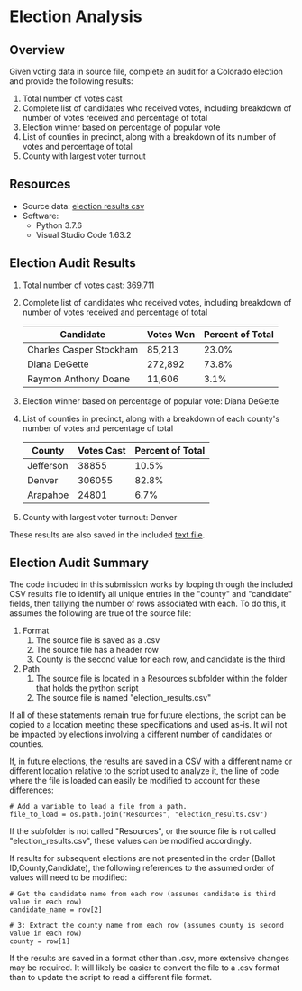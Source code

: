 # Election Analysis

## Overview
Given voting data in source file, complete an audit for a Colorado election and provide the following results:

1. Total number of votes cast
2. Complete list of candidates who received votes, including breakdown of number of votes received and percentage of total
3. Election winner based on percentage of popular vote
4. List of counties in precinct, along with a breakdown of its number of votes and percentage of total
5. County with largest voter turnout

## Resources
- Source data: [election results csv](Resources/election_results.csv)
- Software:
  - Python 3.7.6
  - Visual Studio Code 1.63.2

## Election Audit Results
1. Total number of votes cast: 369,711
2. Complete list of candidates who received votes, including breakdown of number of votes received and percentage of total

    |Candidate|Votes Won|Percent of Total|
    |---|---|---|
    |Charles Casper Stockham|85,213|23.0%|
    |Diana DeGette|272,892|73.8%|
    |Raymon Anthony Doane|11,606|3.1%|

3. Election winner based on percentage of popular vote: Diana DeGette
4. List of counties in precinct, along with a breakdown of each county's number of votes and percentage of total

    |County|Votes Cast|Percent of Total|
    |---|---|---|
    |Jefferson|38855|10.5%|
    |Denver|306055|82.8%|
    |Arapahoe|24801|6.7%|

5. County with largest voter turnout: Denver

These results are also saved in the included [text file](Analysis/election_analysis.txt).

## Election Audit Summary
The code included in this submission works by looping through the included CSV results file to identify all unique entries in the "county" and "candidate" fields, then tallying the number of rows associated with each. To do this, it assumes the following are true of the source file:
1. Format
    1. The source file is saved as a .csv
    2. The source file has a header row
    3. County is the second value for each row, and candidate is the third
2. Path
    1. The source file is located in a Resources subfolder within the folder that holds the python script
    2. The source file is named "election_results.csv"

If all of these statements remain true for future elections, the script can be copied to a location meeting these specifications and used as-is. It will not be impacted by elections involving a different number of candidates or counties.

If, in future elections, the results are saved in a CSV with a different name or different location relative to the script used to analyze it, the line of code where the file is loaded can easily be modified to account for these differences:
```
# Add a variable to load a file from a path.
file_to_load = os.path.join("Resources", "election_results.csv")
```
If the subfolder is not called "Resources", or the source file is not called "election_results.csv", these values can be modified accordingly.

If results for subsequent elections are not presented in the order (Ballot ID,County,Candidate), the following references to the assumed order of values will need to be modified:
```
# Get the candidate name from each row (assumes candidate is third value in each row)
candidate_name = row[2]
```
```
# 3: Extract the county name from each row (assumes county is second value in each row)
county = row[1]
```
If the results are saved in a format other than .csv, more extensive changes may be required. It will likely be easier to convert the file to a .csv format than to update the script to read a different file format.


